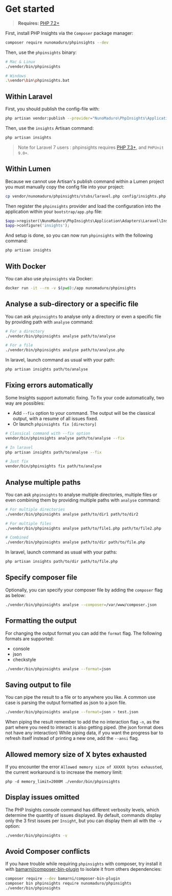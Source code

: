 # Get started

> **Requires:** [PHP 7.2+](https://php.net/releases/)

First, install PHP Insights via the `Composer` package manager:
```bash
composer require nunomaduro/phpinsights --dev
```

Then, use the `phpinsights` binary:
```bash
# Mac & Linux
./vendor/bin/phpinsights

# Windows
.\vendor\bin\phpinsights.bat
```

## Within Laravel

First, you should publish the config-file with:
```bash
php artisan vendor:publish --provider="NunoMaduro\PhpInsights\Application\Adapters\Laravel\InsightsServiceProvider"
```

Then, use the `insights` Artisan command:
```bash
php artisan insights
```

> Note for Laravel 7 users : phpinsights requires [PHP 7.3+](https://php.net/releases/), and `PHPUnit 9.0+`.

## Within Lumen

Because we cannot use Artisan's publish command within a Lumen project you must manually copy the config file into your project:

```bash
cp vendor/nunomaduro/phpinsights/stubs/laravel.php config/insights.php
```

Then register the `phpinsights` provider and load the configuration into the application within your `bootstrap/app.php` file:

```php
$app->register(\NunoMaduro\PhpInsights\Application\Adapters\Laravel\InsightsServiceProvider::class);
$app->configure('insights');
```

And setup is done, so you can now run `phpinsights` with the following command:

```bash
php artisan insights
```

## With Docker

You can also use `phpinsights` via Docker:
```bash
docker run -it --rm -v $(pwd):/app nunomaduro/phpinsights
```

## Analyse a sub-directory or a specific file

You can ask `phpinsights` to analyse only a directory or even a specific file by providing path with `analyse` command:

```bash
# For a directory
./vendor/bin/phpinsights analyse path/to/analyse

# For a file
./vendor/bin/phpinsights analyse path/to/analyse.php
```

In laravel, launch command as usual with your path:

```bash
php artisan insights path/to/analyse
```

## Fixing errors automatically <Badge text="^2.0"/>

Some Insights support automatic fixing. 
To fix your code automatically, two way are possibles: 

* Add `--fix` option to your command. The output will be the classical output, with a resume of all issues fixed.
* Or launch `phpinsights fix [directory]`

```bash
# Classical command with --fix option
vendor/bin/phpinsights analyse path/to/analyse --fix

# In laravel
php artisan insights path/to/analyse --fix

# Just fix
vendor/bin/phpinsights fix path/to/analyse
```

## Analyse multiple paths <Badge text="^2.0"/>
You can ask `phpinsights` to analyse multiple directories, multiple files or even combining them by providing multiple paths with `analyse` command:

```bash
# For multiple directories
./vendor/bin/phpinsights analyse path/to/dir1 path/to/dir2

# For multiple files
./vendor/bin/phpinsights analyse path/to/file1.php path/to/file2.php

# Combined
./vendor/bin/phpinsights analyse path/to/dir path/to/file.php
```

In laravel, launch command as usual with your paths:

```bash
php artisan insights path/to/dir path/to/file.php
```

## Specify composer file <Badge text="^2.0"/>

Optionally, you can specify your composer file by adding the `composer` flag as below:

```bash
./vendor/bin/phpinsights analyse --composer=/var/www/composer.json
```

## Formatting the output

For changing the output format you can add the `format` flag. The following formats are supported:

- console
- json
- checkstyle

```bash
./vendor/bin/phpinsights analyse --format=json
```

## Saving output to file

You can pipe the result to a file or to anywhere you like.
A common use case is parsing the output formatted as json to a json file.

```bash
./vendor/bin/phpinsights analyse --format=json > test.json
```

When piping the result remember to add the no interaction flag `-n`, as the part where you need to interact is also getting piped. (the json format does not have any interaction)
While piping data, if you want the progress bar to refresh itself instead of printing a new one, add the `--ansi` flag.

## Allowed memory size of X bytes exhausted

If you encounter the error `Allowed memory size of XXXXX bytes exhausted`, the current workaround is to increase the memory limit:
```
php -d memory_limit=2000M ./vendor/bin/phpinsights
```

## Display issues omitted

The PHP Insights console command has different verbosity levels, which determine the quantity of issues displayed. By default, commands display only the 3 first issues per `Insight`, but you can display them all with the `-v` option:
```bash
./vendor/bin/phpinsights -v
```

## Avoid Composer conflicts

If you have trouble while requiring `phpinsights` with composer, try install it with [bamarni/composer-bin-plugin](https://github.com/bamarni/composer-bin-plugin) to isolate it from others dependencies:

```bash
composer require --dev bamarni/composer-bin-plugin
composer bin phpinsights require nunomaduro/phpinsights
./vendor/bin/phpinsights
```

